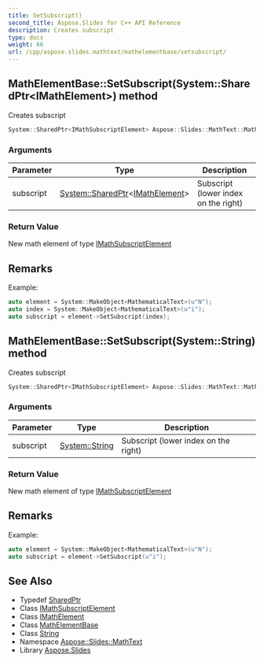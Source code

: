```yaml
---
title: SetSubscript()
second_title: Aspose.Slides for C++ API Reference
description: Creates subscript
type: docs
weight: 66
url: /cpp/aspose.slides.mathtext/mathelementbase/setsubscript/
---
```

## MathElementBase::SetSubscript(System::SharedPtr\<IMathElement\>) method


Creates subscript

```cpp
System::SharedPtr<IMathSubscriptElement> Aspose::Slides::MathText::MathElementBase::SetSubscript(System::SharedPtr<IMathElement> subscript) override
```


### Arguments

| Parameter | Type | Description |
| --- | --- | --- |
| subscript | [System::SharedPtr](../../../system/sharedptr/)\<[IMathElement](../../imathelement/)\> | Subscript (lower index on the right) |

### Return Value

New math element of type [IMathSubscriptElement](../../imathsubscriptelement/)
## Remarks



Example: 
```cpp
auto element = System::MakeObject<MathematicalText>(u"N");
auto index = System::MakeObject<MathematicalText>(u"i");
auto subscript = element->SetSubscript(index);
```

## MathElementBase::SetSubscript(System::String) method


Creates subscript

```cpp
System::SharedPtr<IMathSubscriptElement> Aspose::Slides::MathText::MathElementBase::SetSubscript(System::String subscript) override
```


### Arguments

| Parameter | Type | Description |
| --- | --- | --- |
| subscript | [System::String](../../../system/string/) | Subscript (lower index on the right) |

### Return Value

New math element of type [IMathSubscriptElement](../../imathsubscriptelement/)
## Remarks



Example: 
```cpp
auto element = System::MakeObject<MathematicalText>(u"N");
auto subscript = element->SetSubscript(u"i");
```

## See Also

* Typedef [SharedPtr](../../system/sharedptr/)
* Class [IMathSubscriptElement](../imathsubscriptelement/)
* Class [IMathElement](../imathelement/)
* Class [MathElementBase](./)
* Class [String](../../system/string/)
* Namespace [Aspose::Slides::MathText](../)
* Library [Aspose.Slides](../../)